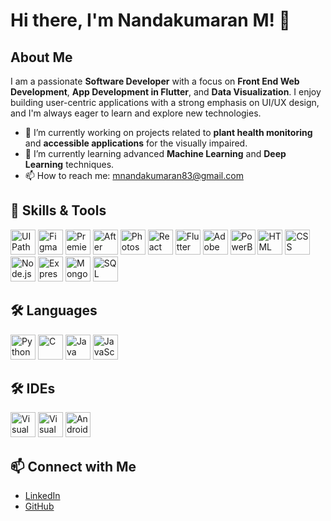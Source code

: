 # Hi there, I'm Nandakumaran M! 👋


## About Me
I am a passionate **Software Developer** with a focus on **Front End Web Development**, **App Development in Flutter**, and **Data Visualization**. I enjoy building user-centric applications with a strong emphasis on UI/UX design, and I'm always eager to learn and explore new technologies.

- 🔭 I’m currently working on projects related to **plant health monitoring** and **accessible applications** for the visually impaired.
- 🌱 I’m currently learning advanced **Machine Learning** and **Deep Learning** techniques.
- 📫 How to reach me: [mnandakumaran83@gmail.com](mailto:mnandakumaran83@gmail.com)

## 🔧 Skills & Tools

<p align="left">
  <img src="https://img.icons8.com/color/48/000000/uipath.png" alt="UIPath" width="40" height="40"/>
  <img src="https://img.icons8.com/color/48/000000/figma.png" alt="Figma" width="40" height="40"/>
  <img src="https://img.icons8.com/color/48/000000/adobe-premiere-pro.png" alt="Premiere Pro" width="40" height="40"/>
  <img src="https://img.icons8.com/color/48/000000/adobe-after-effects.png" alt="After Effects" width="40" height="40"/>
  <img src="https://img.icons8.com/color/48/000000/adobe-photoshop.png" alt="Photoshop" width="40" height="40"/>
  <img src="https://img.icons8.com/color/48/000000/react-native.png" alt="React" width="40" height="40"/>
  <img src="https://img.icons8.com/color/48/000000/flutter.png" alt="Flutter" width="40" height="40"/>
  <img src="https://img.icons8.com/color/48/000000/adobe-xd.png" alt="Adobe XD" width="40" height="40"/>
  <img src="https://img.icons8.com/color/48/000000/power-bi.png" alt="PowerBI" width="40" height="40"/>
  <img src="https://img.icons8.com/color/48/000000/html-5.png" alt="HTML" width="40" height="40"/>
  <img src="https://img.icons8.com/color/48/000000/css3.png" alt="CSS" width="40" height="40"/>
  <img src="https://img.icons8.com/color/48/000000/nodejs.png" alt="Node.js" width="40" height="40"/>
  <img src="https://img.icons8.com/color/48/000000/express.png" alt="Express" width="40" height="40"/>
  <img src="https://img.icons8.com/color/48/000000/mongodb.png" alt="MongoDB" width="40" height="40"/>
  <img src="https://img.icons8.com/color/48/000000/sql.png" alt="SQL" width="40" height="40"/>
</p>

## 🛠️ Languages

<p align="left">
  <img src="https://img.icons8.com/color/48/000000/python.png" alt="Python" width="40" height="40"/>
  <img src="https://img.icons8.com/color/48/000000/c-programming.png" alt="C" width="40" height="40"/>
  <img src="https://img.icons8.com/color/48/000000/java-coffee-cup-logo.png" alt="Java" width="40" height="40"/>
  <img src="https://img.icons8.com/color/48/000000/javascript.png" alt="JavaScript" width="40" height="40"/>
</p>

## 🛠️ IDEs 

<p align="left">
  <img src="https://img.icons8.com/color/48/000000/visual-studio.png" alt="Visual Studio" width="40" height="40"/>
  <img src="https://img.icons8.com/color/48/000000/visual-studio-code-2019.png" alt="Visual Studio Code" width="40" height="40"/>
  <img src="https://img.icons8.com/color/48/000000/android-studio.png" alt="Android Studio" width="40" height="40"/>
</p>

## 📫 Connect with Me

- [LinkedIn](https://www.linkedin.com/in/mnandamaran-815b652481)
- [GitHub](https://github.com/yourusername)
